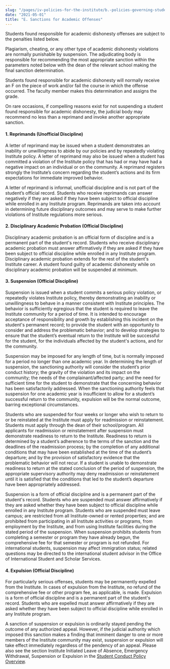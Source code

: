 ```yaml
---
slug: "/pages/iv-policies-for-the-institute/b.-policies-governing-student-conduct-and-student-organizations/b.-conduct/b.2.d.-student-conduct-disciplinary-process/e.-sanctions-for-academic-offenses"
date: "2021-05-01"
title: "E. Sanctions for Academic Offenses"
---
```


Students found responsible for academic dishonesty offenses are subject to the penalties listed below.

Plagiarism, cheating, or any other type of academic dishonesty violations are normally punishable by suspension. The adjudicating body is responsible for recommending the most appropriate sanction within the parameters noted below with the dean of the relevant school making the final sanction determination.

Students found responsible for academic dishonesty will normally receive an F on the piece of work and/or fail the course in which the offense occurred. The faculty member makes this determination and assigns the grade.

On rare occasions, if compelling reasons exist for not suspending a student found responsible for academic dishonesty, the judicial body may recommend no less than a reprimand and invoke another appropriate sanction.

#### **1. Reprimands (Unofficial Discipline)**

A letter of reprimand may be issued when a student demonstrates an inability or unwillingness to abide by our policies and by repeatedly violating Institute policy. A letter of reprimand may also be issued when a student has committed a violation of the Institute policy that has had or may have had a negative impact on an individual or on the community. A reprimand registers strongly the Institute’s concern regarding the student’s actions and its firm expectations for immediate improved behavior.

A letter of reprimand is informal, unofficial discipline and is not part of the student’s official record. Students who receive reprimands can answer negatively if they are asked if they have been subject to official discipline while enrolled in any Institute program. Reprimands are taken into account in determining future disciplinary outcomes and may serve to make further violations of Institute regulations more serious.

#### **2. Disciplinary Academic Probation (Official Discipline)**

Disciplinary academic probation is an official form of discipline and is a permanent part of the student's record. Students who receive disciplinary academic probation must answer affirmatively if they are asked if they have been subject to official discipline while enrolled in any Institute program. Disciplinary academic probation extends for the rest of the student's Institute career. A student found guilty of academic dishonesty while on disciplinary academic probation will be suspended at minimum.

#### **3. Suspension (Official Discipline)**

Suspension is issued when a student commits a serious policy violation, or repeatedly violates Institute policy, thereby demonstrating an inability or unwillingness to behave in a manner consistent with Institute principles. The behavior is sufficiently egregious that the student is required to leave the Institute community for a period of time. It is intended to encourage acceptance of responsibility and growth by establishing this incident on the student's permanent record; to provide the student with an opportunity to consider and address the problematic behavior; and to develop strategies to ensure that the student’s eventual return to the Institute will be successful for the student, for the individuals affected by the student's actions, and for the community.

Suspension may be imposed for any length of time, but is normally imposed for a period no longer than one academic year. In determining the length of suspension, the sanctioning authority will consider the student’s prior conduct history; the gravity of the violation and its impact on the community; the needs of the complainant/affected party; and the need for sufficient time for the student to demonstrate that the concerning behavior has been satisfactorily addressed. When the sanctioning authority feels that suspension for one academic year is insufficient to allow for a student’s successful return to the community, expulsion will be the normal outcome, barring exceptional circumstances.

Students who are suspended for four weeks or longer who wish to return to or be reinstated at the Institute must apply for readmission or reinstatement. Students must apply through the dean of their school/program. All applicants for readmission or reinstatement after suspension must demonstrate readiness to return to the Institute. Readiness to return is determined by a student’s adherence to the terms of the sanction and the deadlines of the readmission process; by the completion of any additional conditions that may have been established at the time of the student’s departure; and by the provision of satisfactory evidence that the problematic behavior will not recur. If a student is unable to demonstrate readiness to return at the stated conclusion of the period of suspension, the appropriate supervisory authority may deny readmission or reinstatement until it is satisfied that the conditions that led to the student’s departure have been appropriately addressed.

Suspension is a form of official discipline and is a permanent part of the student's record. Students who are suspended must answer affirmatively if they are asked whether they have been subject to official discipline while enrolled in any Institute program. Students who are suspended must leave campus; are restricted from all Institute-owned or rented properties; and are prohibited from participating in all Institute activities or programs, from employment by the Institute, and from using Institute facilities during the stated period of the suspension. When suspension prohibits students from completing a semester or program they have already begun, the comprehensive fee for that semester or program is not refunded. For international students, suspension may affect immigration status; related questions may be directed to the international student advisor in the Office of International Student and Scholar Services.

#### **4. Expulsion (Official Discipline)**

For particularly serious offenses, students may be permanently expelled from the Institute. In cases of expulsion from the Institute, no refund of the comprehensive fee or other program fee, as applicable, is made. Expulsion is a form of official discipline and is a permanent part of the student's record. Students who are expelled must answer affirmatively if they are asked whether they have been subject to official discipline while enrolled in any Institute program.

A sanction of suspension or expulsion is ordinarily stayed pending the outcome of any authorized appeal. However, if the judicial authority which imposed this sanction makes a finding that imminent danger to one or more members of the Institute community may exist, suspension or expulsion will take effect immediately regardless of the pendency of an appeal. Please also see the section Institute Initiated Leave of Absence, Emergency Withdrawal, Suspension or Expulsion in the [Student Conduct Policy Overview](http://www.middlebury.edu/pages/iv-policies-for-the-institute/b.-policies-governing-student-conduct-and-student-organizations/b.-conduct/b.2.c.-student-conduct-policy-overview).

